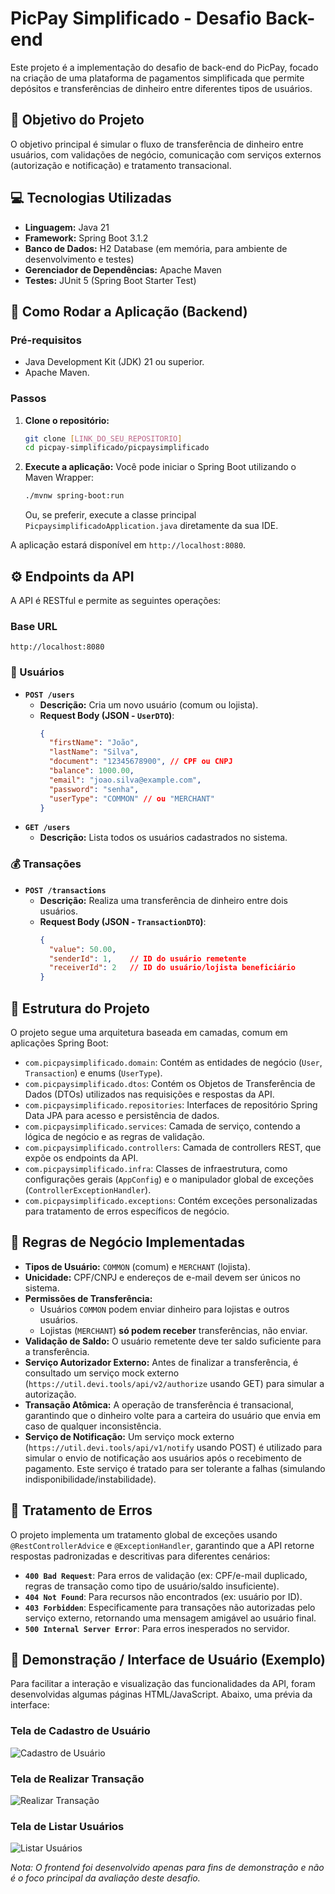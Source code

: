 # PicPay Simplificado - Desafio Back-end

Este projeto é a implementação do desafio de back-end do PicPay, focado na criação de uma plataforma de pagamentos simplificada que permite depósitos e transferências de dinheiro entre diferentes tipos de usuários.

## 🚀 Objetivo do Projeto

O objetivo principal é simular o fluxo de transferência de dinheiro entre usuários, com validações de negócio, comunicação com serviços externos (autorização e notificação) e tratamento transacional.

## 💻 Tecnologias Utilizadas

* **Linguagem:** Java 21
* **Framework:** Spring Boot 3.1.2
* **Banco de Dados:** H2 Database (em memória, para ambiente de desenvolvimento e testes)
* **Gerenciador de Dependências:** Apache Maven
* **Testes:** JUnit 5 (Spring Boot Starter Test)

## 🚀 Como Rodar a Aplicação (Backend)

### Pré-requisitos

* Java Development Kit (JDK) 21 ou superior.
* Apache Maven.

### Passos

1.  **Clone o repositório:**
    ```bash
    git clone [LINK_DO_SEU_REPOSITORIO]
    cd picpay-simplificado/picpaysimplificado
    ```
2.  **Execute a aplicação:**
    Você pode iniciar o Spring Boot utilizando o Maven Wrapper:
    ```bash
    ./mvnw spring-boot:run
    ```
    Ou, se preferir, execute a classe principal `PicpaysimplificadoApplication.java` diretamente da sua IDE.

A aplicação estará disponível em `http://localhost:8080`.

## ⚙️ Endpoints da API

A API é RESTful e permite as seguintes operações:

### Base URL

`http://localhost:8080`

### 👥 Usuários

* **`POST /users`**
    * **Descrição:** Cria um novo usuário (comum ou lojista).
    * **Request Body (JSON - `UserDTO`)**:
        ```json
        {
          "firstName": "João",
          "lastName": "Silva",
          "document": "12345678900", // CPF ou CNPJ
          "balance": 1000.00,
          "email": "joao.silva@example.com",
          "password": "senha",
          "userType": "COMMON" // ou "MERCHANT"
        }
        ```
* **`GET /users`**
    * **Descrição:** Lista todos os usuários cadastrados no sistema.

### 💰 Transações

* **`POST /transactions`**
    * **Descrição:** Realiza uma transferência de dinheiro entre dois usuários.
    * **Request Body (JSON - `TransactionDTO`)**:
        ```json
        {
          "value": 50.00,
          "senderId": 1,    // ID do usuário remetente
          "receiverId": 2   // ID do usuário/lojista beneficiário
        }
        ```

## 📐 Estrutura do Projeto

O projeto segue uma arquitetura baseada em camadas, comum em aplicações Spring Boot:

* `com.picpaysimplificado.domain`: Contém as entidades de negócio (`User`, `Transaction`) e enums (`UserType`).
* `com.picpaysimplificado.dtos`: Contém os Objetos de Transferência de Dados (DTOs) utilizados nas requisições e respostas da API.
* `com.picpaysimplificado.repositories`: Interfaces de repositório Spring Data JPA para acesso e persistência de dados.
* `com.picpaysimplificado.services`: Camada de serviço, contendo a lógica de negócio e as regras de validação.
* `com.picpaysimplificado.controllers`: Camada de controllers REST, que expõe os endpoints da API.
* `com.picpaysimplificado.infra`: Classes de infraestrutura, como configurações gerais (`AppConfig`) e o manipulador global de exceções (`ControllerExceptionHandler`).
* `com.picpaysimplificado.exceptions`: Contém exceções personalizadas para tratamento de erros específicos de negócio.

## 🔑 Regras de Negócio Implementadas

* **Tipos de Usuário:** `COMMON` (comum) e `MERCHANT` (lojista).
* **Unicidade:** CPF/CNPJ e endereços de e-mail devem ser únicos no sistema.
* **Permissões de Transferência:**
    * Usuários `COMMON` podem enviar dinheiro para lojistas e outros usuários.
    * Lojistas (`MERCHANT`) **só podem receber** transferências, não enviar.
* **Validação de Saldo:** O usuário remetente deve ter saldo suficiente para a transferência.
* **Serviço Autorizador Externo:** Antes de finalizar a transferência, é consultado um serviço mock externo (`https://util.devi.tools/api/v2/authorize` usando GET) para simular a autorização.
* **Transação Atômica:** A operação de transferência é transacional, garantindo que o dinheiro volte para a carteira do usuário que envia em caso de qualquer inconsistência.
* **Serviço de Notificação:** Um serviço mock externo (`https://util.devi.tools/api/v1/notify` usando POST) é utilizado para simular o envio de notificação aos usuários após o recebimento de pagamento. Este serviço é tratado para ser tolerante a falhas (simulando indisponibilidade/instabilidade).

## 🚨 Tratamento de Erros

O projeto implementa um tratamento global de exceções usando `@RestControllerAdvice` e `@ExceptionHandler`, garantindo que a API retorne respostas padronizadas e descritivas para diferentes cenários:

* **`400 Bad Request`**: Para erros de validação (ex: CPF/e-mail duplicado, regras de transação como tipo de usuário/saldo insuficiente).
* **`404 Not Found`**: Para recursos não encontrados (ex: usuário por ID).
* **`403 Forbidden`**: Especificamente para transações não autorizadas pelo serviço externo, retornando uma mensagem amigável ao usuário final.
* **`500 Internal Server Error`**: Para erros inesperados no servidor.

## 📸 Demonstração / Interface de Usuário (Exemplo)

Para facilitar a interação e visualização das funcionalidades da API, foram desenvolvidas algumas páginas HTML/JavaScript. Abaixo, uma prévia da interface:

### Tela de Cadastro de Usuário
![Cadastro de Usuário](images/image_021d1d.png)

### Tela de Realizar Transação
![Realizar Transação](images/image_021cc6.png)

### Tela de Listar Usuários
![Listar Usuários](images/image_021d5a.png)

_Nota: O frontend foi desenvolvido apenas para fins de demonstração e não é o foco principal da avaliação deste desafio._